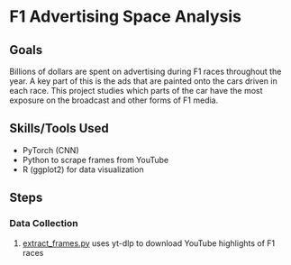 # F1 Advertising Space Analysis

## Goals

Billions of dollars are spent on advertising during F1 races throughout the year. A key part of this is the ads that are painted onto the cars driven in each race. This project studies which parts of the car have the most exposure on the broadcast and other forms of F1 media.

## Skills/Tools Used

- PyTorch (CNN)
- Python to scrape frames from YouTube
- R (ggplot2) for data visualization

## Steps
### Data Collection
1. [extract_frames.py](code/extract_frames.py) uses yt-dlp to download YouTube highlights of F1 races 
